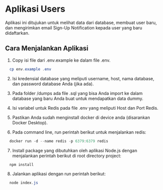 # Aplikasi Users

Aplikasi ini ditujukan untuk melihat data dari database, membuat user baru, dan mengirimkan email Sign-Up Notification kepada user yang baru didaftarkan.

## Cara Menjalankan Aplikasi

1. Copy isi file dari .env.example ke dalam file .env.

 ```powershell
   cp env.example .env
```

2. Isi kredensial database yang meliputi username, host, nama database, dan password database Anda (jika ada).

3. Pada folder /dumps ada file .sql yang bisa Anda import ke dalam database yang baru Anda buat untuk mendapatkan data dummy.

4. Isi variabel untuk Redis pada file .env yang meliputi Host dan Port Redis.

5. Pastikan Anda sudah menginstall docker di device anda (disarankan Docker Desktop).

6. Pada command line, run perintah berikut untuk menjalankan redis:

 ```powershell
   docker run -d --name redis -p 6379:6379 redis
```
7. Install package yang dibutuhkan oleh aplikasi Node.js dengan menjalankan perintah berikut di root directory project:

 ```powershell
   npm install
```

8. Jalankan aplikasi dengan run perintah berikut:

 ```powershell
   node index.js
```